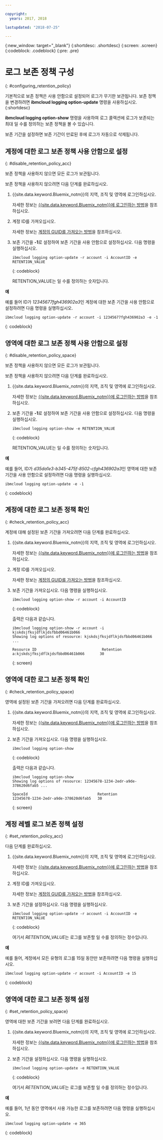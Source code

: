 ```yaml
---

copyright:
  years: 2017, 2018

lastupdated: "2018-07-25"

---
```


{:new_window: target="_blank"}
{:shortdesc: .shortdesc}
{:screen: .screen}
{:codeblock: .codeblock}
{:pre: .pre}

# 로그 보존 정책 구성
{: #configuring_retention_policy}

기본적으로 보존 정책은 사용 안함으로 설정되어 로그가 무기한 보관됩니다. 보존 정책을 변경하려면 **ibmcloud logging option-update** 명령을 사용하십시오.
{:shortdesc}

**ibmcloud logging option-show** 명령을 사용하여 로그 콜렉션에 로그가 보존되는 최대 일 수를 정의하는 보존 정책을 볼 수 있습니다. 

보존 기간을 설정하면 보존 기간이 만료된 후에 로그가 자동으로 삭제됩니다.


## 계정에 대한 로그 보존 정책 사용 안함으로 설정
{: #disable_retention_policy_acc}

보존 정책을 사용하지 않으면 모든 로그가 보관됩니다. 

보존 정책을 사용하지 않으려면 다음 단계를 완료하십시오.

1. {{site.data.keyword.Bluemix_notm}}의 지역, 조직 및 영역에 로그인하십시오. 

    자세한 정보는 [{{site.data.keyword.Bluemix_notm}}에 로그인하는 방법](/docs/services/CloudLogAnalysis/qa/cli_qa.html#login)을 참조하십시오.
	
2. 계정 ID를 가져오십시오.

    자세한 정보는 [계정의 GUID를 가져오는 방법](/docs/services/CloudLogAnalysis/qa/cli_qa.html#account_guid)을 참조하십시오.
    
3. 보존 기간을 **-1**로 설정하여 보존 기간을 사용 안함으로 설정하십시오. 다음 명령을 실행하십시오.

    ```
    ibmcloud logging option-update -r account -i AccountID -e RETENTION_VALUE
	```
    {: codeblock}
	
	RETENTION_VALUE는 일 수를 정의하는 숫자입니다.
    
**예**
    
예를 들어 ID가 *12345677fgh436902a3*인 계정에 대한 보존 기간을 사용 안함으로 설정하려면 다음 명령을 실행하십시오.

```
ibmcloud logging option-update -r account -i 12345677fgh436902a3 -e -1
```
{: codeblock}


## 영역에 대한 로그 보존 정책 사용 안함으로 설정
{: #disable_retention_policy_space}

보존 정책을 사용하지 않으면 모든 로그가 보관됩니다.  

보존 정책을 사용하지 않으려면 다음 단계를 완료하십시오.

1. {{site.data.keyword.Bluemix_notm}}의 지역, 조직 및 영역에 로그인하십시오. 

    자세한 정보는 [{{site.data.keyword.Bluemix_notm}}에 로그인하는 방법](/docs/services/CloudLogAnalysis/qa/cli_qa.html#login)을 참조하십시오.
    
2. 보존 기간을 **-1**로 설정하여 보존 기간을 사용 안함으로 설정하십시오. 다음 명령을 실행하십시오.

    ```
    ibmcloud logging option-show -e RETENTION_VALUE
	```
    {: codeblock}
	
	RETENTION_VALUE는 일 수를 정의하는 숫자입니다.
    
**예**
    
예를 들어, ID가 *d35da1e3-b345-475f-8502-cfgh436902a3*인 영역에 대한 보존 기간을 사용 안함으로 설정하려면 다음 명령을 실행하십시오.

```
ibmcloud logging option-update -e -1
```
{: codeblock}


## 계정에 대한 로그 보존 정책 확인
{: #check_retention_policy_acc}

계정에 대해 설정된 보존 기간을 가져오려면 다음 단계를 완료하십시오.

1. {{site.data.keyword.Bluemix_notm}}의 지역, 조직 및 영역에 로그인하십시오. 

    자세한 정보는 [{{site.data.keyword.Bluemix_notm}}에 로그인하는 방법](/docs/services/CloudLogAnalysis/qa/cli_qa.html#login)을 참조하십시오.

2. 계정 ID를 가져오십시오.

    자세한 정보는 [계정의 GUID를 가져오는 방법](/docs/services/CloudLogAnalysis/qa/cli_qa.html#account_guid)을 참조하십시오.
    
3. 보존 기간을 가져오십시오. 다음 명령을 실행하십시오.

    ```
    ibmcloud logging option-show -r account -i AccountID
    ```
    {: codeblock}

    출력은 다음과 같습니다.

    ```
    ibmcloud logging option-show -r account -i kjskdsjfksjdflkjdsfbbd06461b066
    Showing log options of resource: kjskdsjfksjdflkjdsfbbd06461b066 ...

    Resource ID                              Retention   
    a:kjskdsjfksjdflkjdsfbbd06461b066       30   
	```
    {: screen}
	
## 영역에 대한 로그 보존 정책 확인
{: #check_retention_policy_space}

영역에 설정된 보존 기간을 가져오려면 다음 단계를 완료하십시오.

1. {{site.data.keyword.Bluemix_notm}}의 지역, 조직 및 영역에 로그인하십시오. 

    자세한 정보는 [{{site.data.keyword.Bluemix_notm}}에 로그인하는 방법](/docs/services/CloudLogAnalysis/qa/cli_qa.html#login)을 참조하십시오.
    
2. 보존 기간을 가져오십시오. 다음 명령을 실행하십시오.

    ```
    ibmcloud logging option-show
    ```
    {: codeblock}

    출력은 다음과 같습니다.

    ```
    ibmcloud logging option-show
    Showing log options of resource: 12345678-1234-2edr-a9de-378620d6fab5 ...

    SpaceId                                Retention   
    12345678-1234-2edr-a9de-378620d6fab5   30   
	```
    {: screen}
    


## 계정 레벨 로그 보존 정책 설정
{: #set_retention_policy_acc}

다음 단계를 완료하십시오.

1. {{site.data.keyword.Bluemix_notm}}의 지역, 조직 및 영역에 로그인하십시오. 

    자세한 정보는 [{{site.data.keyword.Bluemix_notm}}에 로그인하는 방법](/docs/services/CloudLogAnalysis/qa/cli_qa.html#login)을 참조하십시오.

2. 계정 ID를 가져오십시오.

    자세한 정보는 [계정의 GUID를 가져오는 방법](/docs/services/CloudLogAnalysis/qa/cli_qa.html#account_guid)을 참조하십시오.
    
3. 보존 기간을 설정하십시오. 다음 명령을 실행하십시오.

    ```
    ibmcloud logging option-update -r account -i AccountID -e RETENTION_VALUE
    ```
    {: codeblock}
    
    여기서 *RETENTION_VALUE*는 로그를 보존할 일 수를 정의하는 정수입니다. 
    
    
**예**
    
예를 들어, 계정에서 모든 유형의 로그를 15일 동안만 보존하려면 다음 명령을 실행하십시오.

```
ibmcloud logging option-update -r account -i AccountID -e 15
```
{: codeblock}



## 영역에 대한 로그 보존 정책 설정
{: #set_retention_policy_space}

영역에 대한 보존 기간을 보려면 다음 단계를 완료하십시오.

1. {{site.data.keyword.Bluemix_notm}}의 지역, 조직 및 영역에 로그인하십시오. 

    자세한 정보는 [{{site.data.keyword.Bluemix_notm}}에 로그인하는 방법](/docs/services/CloudLogAnalysis/qa/cli_qa.html#login)을 참조하십시오.
    
2. 보존 기간을 설정하십시오. 다음 명령을 실행하십시오.

    ```
    ibmcloud logging option-update -e RETENTION_VALUE
    ```
    {: codeblock}
    
    여기서 *RETENTION_VALUE*는 로그를 보존할 일 수를 정의하는 정수입니다.
    
    
**예**
    
예를 들어, 1년 동안 영역에서 사용 가능한 로그를 보존하려면 다음 명령을 실행하십시오.

```
ibmcloud logging option-update -e 365
```
{: codeblock}





